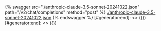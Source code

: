[#generator:start]: <> ({ "template": "openapi" })
[#generator:start]: <> ({ "template": "openapi" })
{% swagger src="./anthropic-claude-3.5-sonnet-20241022.json" path="/v2/chat/completions" method="post" %}
[./anthropic-claude-3.5-sonnet-20241022.json](./anthropic-claude-3.5-sonnet-20241022.json)
{% endswagger %}
[#generator:end]: <> ({})
[#generator:end]: <> ({})